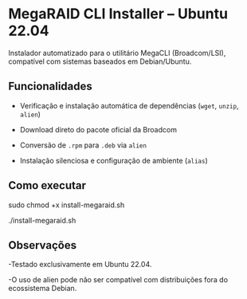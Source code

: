 # MegaRAID CLI Installer – Ubuntu 22.04

Instalador automatizado para o utilitário MegaCLI (Broadcom/LSI), compatível com sistemas baseados em Debian/Ubuntu.

## Funcionalidades

- Verificação e instalação automática de dependências (`wget`, `unzip`, `alien`)
   
- Download direto do pacote oficial da Broadcom
  
- Conversão de `.rpm` para `.deb` via `alien`
  
- Instalação silenciosa e configuração de ambiente (`alias`)

## Como executar


sudo chmod +x install-megaraid.sh

./install-megaraid.sh

## Observações

-Testado exclusivamente em Ubuntu 22.04.

-O uso de alien pode não ser compatível com distribuições fora do ecossistema Debian.
